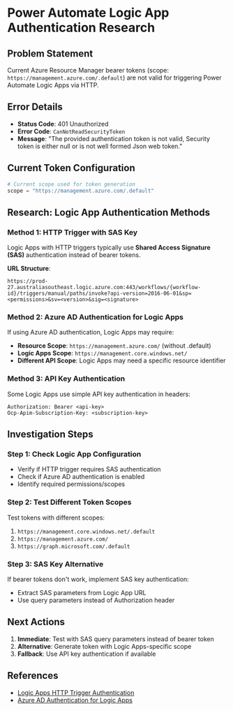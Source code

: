 # Power Automate Logic App Authentication Research

## Problem Statement
Current Azure Resource Manager bearer tokens (scope: `https://management.azure.com/.default`) are not valid for triggering Power Automate Logic Apps via HTTP.

## Error Details
- **Status Code**: 401 Unauthorized
- **Error Code**: `CanNotReadSecurityToken`  
- **Message**: "The provided authentication token is not valid, Security token is either null or is not well formed Json web token."

## Current Token Configuration
```python
# Current scope used for token generation
scope = "https://management.azure.com/.default"
```

## Research: Logic App Authentication Methods

### Method 1: HTTP Trigger with SAS Key
Logic Apps with HTTP triggers typically use **Shared Access Signature (SAS)** authentication instead of bearer tokens.

**URL Structure**:
```
https://prod-27.australiasoutheast.logic.azure.com:443/workflows/{workflow-id}/triggers/manual/paths/invoke?api-version=2016-06-01&sp=<permissions>&sv=<version>&sig=<signature>
```

### Method 2: Azure AD Authentication for Logic Apps
If using Azure AD authentication, Logic Apps may require:
- **Resource Scope**: `https://management.azure.com/` (without .default)
- **Logic Apps Scope**: `https://management.core.windows.net/` 
- **Different API Scope**: Logic Apps may need a specific resource identifier

### Method 3: API Key Authentication
Some Logic Apps use simple API key authentication in headers:
```http
Authorization: Bearer <api-key>
Ocp-Apim-Subscription-Key: <subscription-key>
```

## Investigation Steps

### Step 1: Check Logic App Configuration
- Verify if HTTP trigger requires SAS authentication
- Check if Azure AD authentication is enabled
- Identify required permissions/scopes

### Step 2: Test Different Token Scopes
Test tokens with different scopes:
1. `https://management.core.windows.net/.default`
2. `https://management.azure.com/`
3. `https://graph.microsoft.com/.default`

### Step 3: SAS Key Alternative
If bearer tokens don't work, implement SAS key authentication:
- Extract SAS parameters from Logic App URL
- Use query parameters instead of Authorization header

## Next Actions
1. **Immediate**: Test with SAS query parameters instead of bearer token
2. **Alternative**: Generate token with Logic Apps-specific scope
3. **Fallback**: Use API key authentication if available

## References
- [Logic Apps HTTP Trigger Authentication](https://docs.microsoft.com/en-us/azure/logic-apps/logic-apps-http-endpoint)
- [Azure AD Authentication for Logic Apps](https://docs.microsoft.com/en-us/azure/logic-apps/logic-apps-azure-ad-authentication)
